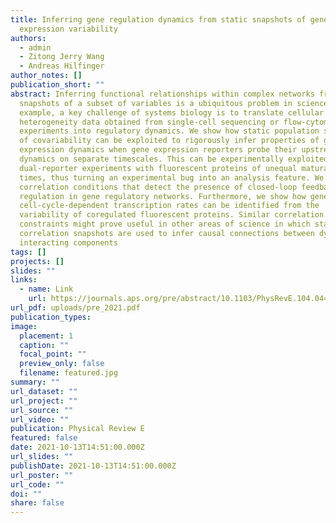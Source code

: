 ```yaml
---
title: Inferring gene regulation dynamics from static snapshots of gene
  expression variability
authors:
  - admin
  - Zitong Jerry Wang
  - Andreas Hilfinger
author_notes: []
publication_short: ""
abstract: Inferring functional relationships within complex networks from static
  snapshots of a subset of variables is a ubiquitous problem in science. For
  example, a key challenge of systems biology is to translate cellular
  heterogeneity data obtained from single-cell sequencing or flow-cytometry
  experiments into regulatory dynamics. We show how static population snapshots
  of covariability can be exploited to rigorously infer properties of gene
  expression dynamics when gene expression reporters probe their upstream
  dynamics on separate timescales. This can be experimentally exploited in
  dual-reporter experiments with fluorescent proteins of unequal maturation
  times, thus turning an experimental bug into an analysis feature. We derive
  correlation conditions that detect the presence of closed-loop feedback
  regulation in gene regulatory networks. Furthermore, we show how genes with
  cell-cycle-dependent transcription rates can be identified from the
  variability of coregulated fluorescent proteins. Similar correlation
  constraints might prove useful in other areas of science in which static
  correlation snapshots are used to infer causal connections between dynamically
  interacting components
tags: []
projects: []
slides: ""
links:
  - name: Link
    url: https://journals.aps.org/pre/abstract/10.1103/PhysRevE.104.044406
url_pdf: uploads/pre_2021.pdf
publication_types:
image:
  placement: 1
  caption: ""
  focal_point: ""
  preview_only: false
  filename: featured.jpg
summary: ""
url_dataset: ""
url_project: ""
url_source: ""
url_video: ""
publication: Physical Review E
featured: false
date: 2021-10-13T14:51:00.000Z
url_slides: ""
publishDate: 2021-10-13T14:51:00.000Z
url_poster: ""
url_code: ""
doi: ""
share: false
---
```

